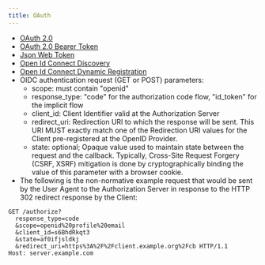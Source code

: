 ```yaml
---
title: OAuth
---
```

- [OAuth 2.0](https://www.rfc-editor.org/rfc/rfc6749)
- [OAuth 2.0 Bearer Token](https://www.rfc-editor.org/rfc/rfc6750)
- [Json Web Token](https://datatracker.ietf.org/doc/html/rfc7519)
- [Open Id Connect Discovery](https://openid.net/specs/openid-connect-discovery-1_0.html)
- [Open Id Connect Dynamic Registration](https://openid.net/specs/openid-connect-registration-1_0.html)
- OIDC authentication request (GET or POST) parameters:
  - scope: must contain "openid"
  - response_type: "code" for the authorization code flow, "id_token" for the implicit flow
  - client_id: Client Identifier valid at the Authorization Server
  - redirect_uri: Redirection URI to which the response will be sent. This URI MUST exactly match one of the Redirection URI values for the Client pre-registered at the OpenID Provider.
  - state: optional; Opaque value used to maintain state between the request and the callback. Typically, Cross-Site Request Forgery (CSRF, XSRF) mitigation is done by cryptographically binding the value of this parameter with a browser cookie.
- The following is the non-normative example request that would be sent by the User Agent to the Authorization Server in response to the HTTP 302 redirect response by the Client:
```shell
GET /authorize?
  response_type=code
  &scope=openid%20profile%20email
  &client_id=s6BhdRkqt3
  &state=af0ifjsldkj
  &redirect_uri=https%3A%2F%2Fclient.example.org%2Fcb HTTP/1.1
Host: server.example.com
```